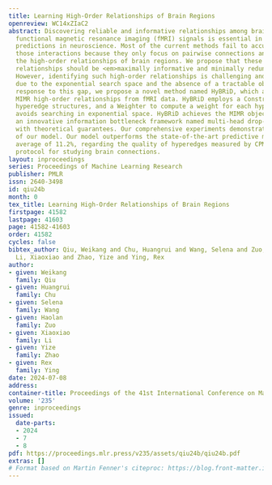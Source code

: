 ```yaml
---
title: Learning High-Order Relationships of Brain Regions
openreview: WC14xZIaC2
abstract: Discovering reliable and informative relationships among brain regions from
  functional magnetic resonance imaging (fMRI) signals is essential in phenotypic
  predictions in neuroscience. Most of the current methods fail to accurately characterize
  those interactions because they only focus on pairwise connections and overlook
  the high-order relationships of brain regions. We propose that these high-order
  relationships should be <em>maximally informative and minimally redundant</em> (MIMR).
  However, identifying such high-order relationships is challenging and under-explored
  due to the exponential search space and the absence of a tractable objective. In
  response to this gap, we propose a novel method named HyBRiD, which aims to extract
  MIMR high-order relationships from fMRI data. HyBRiD employs a Constructor to identify
  hyperedge structures, and a Weighter to compute a weight for each hyperedge, which
  avoids searching in exponential space. HyBRiD achieves the MIMR objective through
  an innovative information bottleneck framework named multi-head drop-bottleneck
  with theoretical guarantees. Our comprehensive experiments demonstrate the effectiveness
  of our model. Our model outperforms the state-of-the-art predictive model by an
  average of 11.2%, regarding the quality of hyperedges measured by CPM, a standard
  protocol for studying brain connections.
layout: inproceedings
series: Proceedings of Machine Learning Research
publisher: PMLR
issn: 2640-3498
id: qiu24b
month: 0
tex_title: Learning High-Order Relationships of Brain Regions
firstpage: 41582
lastpage: 41603
page: 41582-41603
order: 41582
cycles: false
bibtex_author: Qiu, Weikang and Chu, Huangrui and Wang, Selena and Zuo, Haolan and
  Li, Xiaoxiao and Zhao, Yize and Ying, Rex
author:
- given: Weikang
  family: Qiu
- given: Huangrui
  family: Chu
- given: Selena
  family: Wang
- given: Haolan
  family: Zuo
- given: Xiaoxiao
  family: Li
- given: Yize
  family: Zhao
- given: Rex
  family: Ying
date: 2024-07-08
address:
container-title: Proceedings of the 41st International Conference on Machine Learning
volume: '235'
genre: inproceedings
issued:
  date-parts:
  - 2024
  - 7
  - 8
pdf: https://proceedings.mlr.press/v235/assets/qiu24b/qiu24b.pdf
extras: []
# Format based on Martin Fenner's citeproc: https://blog.front-matter.io/posts/citeproc-yaml-for-bibliographies/
---
```

